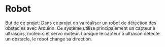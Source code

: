# Robot
But de ce projet: Dans ce projet on va réaliser un robot de détection des obstacles avec Arduino. Ce système utilise principalement un capteur à ultrasons, moteurs et servo moteur. Lorsque le capteur à ultrason détecte un obstacle, le robot change sa direction.
